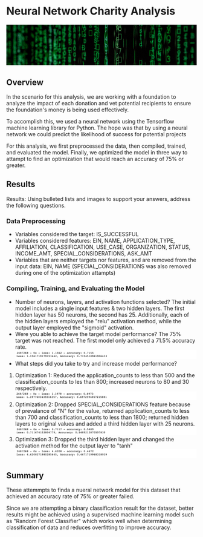 # Neural Network Charity Analysis
<img src="https://github.com/tn64/Neural_Network_Charity_Analysis/blob/main/Resources/pexels-markus-spiske-1089438.png"></br>
<!-- Photo by Markus Spiske from Pexels -->
## Overview

In the scenario for this analysis, we are working with a foundation to analyze 
the impact of each donation and vet potential recipients to ensure the foundation's
money is being used effectively.

To accomplish this, we used a neural network using the Tensorflow machine learning
library for Python. The hope was that by using a neural network we could predict
the likelihood of success for potential projects

For this analysis, we first preprocessed the data, then compiled, trained, and 
evaluated the model. Finally, we optimized the model in three way to attampt to find
an optimization that would reach an accuracy of 75% or greater.

## Results

Results: Using bulleted lists and images to support your answers, address the 
following questions.

### Data Preprocessing
- Variables considered the target: IS_SUCCESSFUL
- Variables considered features: EIN, NAME, APPLICATION_TYPE, AFFILIATION, CLASSIFICATION, USE_CASE, ORGANIZATION, STATUS, INCOME_AMT, SPECIAL_CONSIDERATIONS, ASK_AMT
- Variables that are neither targets nor features, and are removed from the input data: EIN, NAME (SPECIAL_CONSIDERATIONS was also removed during one of the optimization attampts)

### Compiling, Training, and Evaluating the Model
- Number of neurons, layers, and activation functions selected? 
The initial model includes a single input features & two hidden layers. The first hidden layer has 50 neurons, the second has 25. Additionally, each of the hidden layers employed the "relu" activation method, while the output layer employed the "sigmoid" activation.
- Were you able to achieve the target model performance? 
The 75% target was not reached. The first model only achieved a 71.5% accuracy rate.
<img src="https://github.com/tn64/Neural_Network_Charity_Analysis/blob/main/Resources/Opt0.png"></br>
- What steps did you take to try and increase model performance?
1. Optimization 1: Reduced the application_counts to less than 500 and the classification_counts to les than 800; increased neurons to 80 and 30 respectively.
<img src="https://github.com/tn64/Neural_Network_Charity_Analysis/blob/main/Resources/Opt1.png"></br>
2. Optimization 2: Dropped SPECIAL_CONSIDERATIONS feature because of prevalance of "N" for the value, returned application_counts to less than 700 and classification_counts to less than 1800; returned hidden layers to original values and added a third hidden layer with 25 neurons.
<img src="https://github.com/tn64/Neural_Network_Charity_Analysis/blob/main/Resources/Opt2.png"></br>
3. Optimization 3: Dropped the third hidden layer and changed the activation method for the output layer to "tanh"
<img src="https://github.com/tn64/Neural_Network_Charity_Analysis/blob/main/Resources/Opt%203.png"></br>


## Summary
These attemmpts to finda a nueral network model for this dataset that achieved an accuracy 
rate of 75% or greater failed.

Since we are attempting a binary classification result for the dataset, better results might
be achieved using a supervised machine learning model such as "Random Forest Classifier" which 
works well when determining classification of data and reduces overfitting to improve accuracy.
